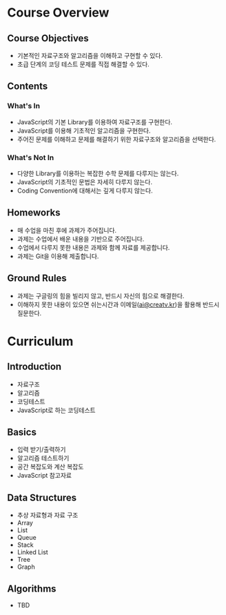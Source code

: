 # Course Overview

## Course Objectives
- 기본적인 자료구조와 알고리즘을 이해하고 구현할 수 있다.
- 초급 단계의 코딩 테스트 문제를 직접 해결할 수 있다.

## Contents

### What's In
- JavaScript의 기본 Library를 이용하여 자료구조를 구현한다.
- JavaScript를 이용해 기초적인 알고리즘을 구현한다.
- 주어진 문제를 이해하고 문제를 해결하기 위한 자료구조와 알고리즘을 선택한다.

### What's Not In
- 다양한 Library를 이용하는 복잡한 수학 문제를 다루지는 않는다.
- JavaScript의 기초적인 문법은 자세히 다루지 않는다.
- Coding Convention에 대해서는 깊게 다루지 않는다.

## Homeworks
- 매 수업을 마친 후에 과제가 주어집니다.
- 과제는 수업에서 배운 내용을 기반으로 주어집니다.
- 수업에서 다루지 못한 내용은 과제와 함께 자료를 제공합니다.
- 과제는 Git을 이용해 제출합니다.

## Ground Rules
- 과제는 구글링의 힘을 빌리지 않고, 반드시 자신의 힘으로 해결한다.
- 이해하지 못한 내용이 있으면 쉬는시간과 이메일(<ai@creatv.kr>)을 활용해 반드시 질문한다. 


# Curriculum

## Introduction
- 자료구조
- 알고리즘
- 코딩테스트
- JavaScript로 하는 코딩테스트

## Basics
- 입력 받기/출력하기
- 알고리즘 테스트하기
- 공간 복잡도와 계산 복잡도
- JavaScript 참고자료

## Data Structures
- 추상 자료형과 자료 구조
- Array
- List
- Queue
- Stack
- Linked List
- Tree
- Graph

## Algorithms
- TBD